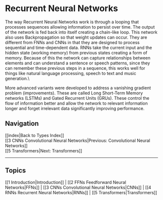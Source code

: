 # Recurrent Neural Networks

The way Recurrent Neural Networks work is through a looping that processes sequences allowing information to persist over time. The output of the network is fed back into itself creating a chain-like loop. This network also uses Backpropagation so that weight updates can occur.  They are different from FNNs and CNNs in that they are designed to process sequential and time-dependent data. RNNs take the current input and the hidden state (working memory) from previous states creating a form of memory. Because of this the network can capture relationships between elements and can understand a sentence or speech patterns, since they can remember these previous steps in a sequence, this works well for things like natural language processing, speech to text and music generation.\
 
More advanced variants were developed to address a vanishing gradient problem (improvements). These are called Long Short-Term Memory networks (LSTMs) and Gated Recurrent Units (GRUs). These control the flow of information better and allow the network to relevant information longer and forget irrelevant data significantly improving performance.


## Navigation
[[index|Back to Types Index]]  
[[3 CNNs Convolutional Neural Networks|Previous: Convolutional Neural Networks]]  
[[5 Transformers|Next: Transformers]]

---

## Topics
[[1 Introduction|Introduction]] | 
[[2 FFNs Feedforward Neural Networks|FFNs]] | 
[[3 CNNs Convolutional Neural Networks|CNNs]] | 
[[4 RNNs Recurrent Neural Networks|RNNs]] | 
[[5 Transformers|Transformers]] 